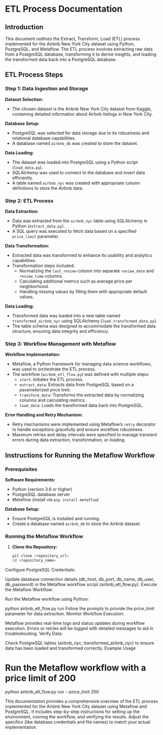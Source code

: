 # ETL Process Documentation

## Introduction

This document outlines the Extract, Transform, Load (ETL) process implemented for the Airbnb New York City dataset using Python, PostgreSQL, and Metaflow. The ETL process involves extracting raw data from a PostgreSQL database, transforming it to derive insights, and loading the transformed data back into a PostgreSQL database.

## ETL Process Steps

### Step 1: Data Ingestion and Storage

**Dataset Selection:**
- The chosen dataset is the Airbnb New York City dataset from Kaggle, containing detailed information about Airbnb listings in New York City.

**Database Setup:**
- PostgreSQL was selected for data storage due to its robustness and relational database capabilities.
- A database named `airbnb_db` was created to store the dataset.

**Data Loading:**
- The dataset was loaded into PostgreSQL using a Python script (`load_data.py`).
- SQLAlchemy was used to connect to the database and insert data efficiently.
- A table named `airbnb_nyc` was created with appropriate column definitions to store the Airbnb data.

### Step 2: ETL Process

**Data Extraction:**
- Data was extracted from the `airbnb_nyc` table using SQLAlchemy in Python (`extract_data.py`).
- A SQL query was executed to fetch data based on a specified `price_limit` parameter.

**Data Transformation:**
- Extracted data was transformed to enhance its usability and analytics capabilities.
- Transformation steps included:
  - Normalizing the `last_review` column into separate `review_date` and `review_time` columns.
  - Calculating additional metrics such as average price per neighborhood.
  - Handling missing values by filling them with appropriate default values.

**Data Loading:**
- Transformed data was loaded into a new table named `transformed_airbnb_nyc` using SQLAlchemy (`load_transformed_data.py`).
- The table schema was designed to accommodate the transformed data structure, ensuring data integrity and efficiency.

### Step 3: Workflow Management with Metaflow

**Workflow Implementation:**
- Metaflow, a Python framework for managing data science workflows, was used to orchestrate the ETL process.
- The workflow (`airbnb_etl_flow.py`) was defined with multiple steps:
  - `start`: Initiates the ETL process.
  - `extract_data`: Extracts data from PostgreSQL based on a parameterized price limit.
  - `transform_data`: Transforms the extracted data by normalizing columns and calculating metrics.
  - `load_data`: Loads the transformed data back into PostgreSQL.

**Error Handling and Retry Mechanism:**
- Retry mechanisms were implemented using Metaflow’s `retry` decorator to handle exceptions gracefully and ensure workflow robustness.
- Maximum retries and delay intervals were specified to manage transient errors during data extraction, transformation, or loading.

## Instructions for Running the Metaflow Workflow

### Prerequisites

**Software Requirements:**
- Python (version 3.6 or higher)
- PostgreSQL database server
- Metaflow (install via `pip install metaflow`)

**Database Setup:**
- Ensure PostgreSQL is installed and running.
- Create a database named `airbnb_db` to store the Airbnb dataset.

### Running the Metaflow Workflow

1. **Clone the Repository:**
   ```bash
   git clone <repository_url>
   cd <repository_name>
Configure PostgreSQL Credentials:

Update database connection details (db_host, db_port, db_name, db_user, db_password) in the Metaflow workflow script (airbnb_etl_flow.py).
Execute the Metaflow Workflow:

Run the Metaflow workflow using Python:

python airbnb_etl_flow.py run
Follow the prompts to provide the price_limit parameter for data extraction.
Monitor Workflow Execution:

Metaflow provides real-time logs and status updates during workflow execution.
Errors or retries will be logged with detailed messages to aid in troubleshooting.
Verify Data:

Check PostgreSQL tables (airbnb_nyc, transformed_airbnb_nyc) to ensure data has been loaded and transformed correctly.
Example Usage

# Run the Metaflow workflow with a price limit of 200
python airbnb_etl_flow.py run --price_limit 200

This documentation provides a comprehensive overview of the ETL process implemented for the Airbnb New York City dataset using Metaflow and PostgreSQL. It includes step-by-step instructions for setting up the environment, running the workflow, and verifying the results. Adjust the specifics (like database credentials and file names) to match your actual implementation.
